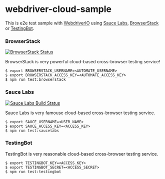 # webdriver-cloud-sample

This is e2e test sample with [WebdriverIO](https://webdriver.io) using [Sauce Labs](https://saucelabs.com), [BrowserStack](https://browserstack.com) or [TestingBot](https://testingbot.com).

### BrowserStack

[![BrowserStack Status](https://www.browserstack.com/automate/badge.svg?badge_key=ZEVqNzNRdEJYU1N1d1ZQaUNRWmtzVTVibExMSi90My92VXR0NWpmbURqWT0tLUR6K1oyRFArRFNCY3NzL0xMRGU5Snc9PQ==--ffcd1aec291ebf7f6271965b2f74adaa95579742)](https://www.browserstack.com/automate/builds/636c9b665ca139af9dd5723bf8ea9d94f756fb1c)

BrowserStack is very powerful cloud-based cross-browser testing service!

```
$ export BROWSERSTACK_USERNAME=<AUTOMATE_USERNAME>
$ export BROWSERSTACK_ACCESS_KEY=<AUTOMATE_ACCESS_KEY>
$ npm run test:browserstack
```

### Sauce Labs

[![Sauce Labs Build Status](https://saucelabs.com/browser-matrix/dictav.svg)](https://saucelabs.com/beta/builds/f22dedf55a1a4025bfb8975e25f89138)

Sauce Labs is very famouse cloud-based cross-browser testing service.

```
$ export SAUCE_USERNAME=<USER_NAME>
$ export SAUCE_ACCESS_KEY=<ACCESS_KEY>
$ npm run test:saucelabs
```

### TestingBot

TestingBot is very reasonable cloud-based cross-browser testing service.

```
$ export TESTINGBOT_KEY=<ACCESS_KEY>
$ export TESTINGBOT_SECRET=<ACCESS_SECRET>
$ npm run test:testingbot
```
